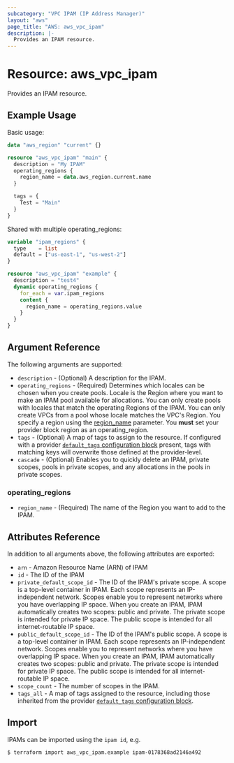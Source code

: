 ```yaml
---
subcategory: "VPC IPAM (IP Address Manager)"
layout: "aws"
page_title: "AWS: aws_vpc_ipam"
description: |-
  Provides an IPAM resource.
---
```


# Resource: aws_vpc_ipam

Provides an IPAM resource.

## Example Usage

Basic usage:

```terraform
data "aws_region" "current" {}

resource "aws_vpc_ipam" "main" {
  description = "My IPAM"
  operating_regions {
    region_name = data.aws_region.current.name
  }

  tags = {
    Test = "Main"
  }
}
```

Shared with multiple operating_regions:

```terraform
variable "ipam_regions" {
  type    = list
  default = ["us-east-1", "us-west-2"]
}

resource "aws_vpc_ipam" "example" {
  description = "test4"
  dynamic operating_regions {
    for_each = var.ipam_regions
    content {
      region_name = operating_regions.value
    }
  }
}
```

## Argument Reference

The following arguments are supported:

* `description` - (Optional) A description for the IPAM.
* `operating_regions` - (Required) Determines which locales can be chosen when you create pools. Locale is the Region where you want to make an IPAM pool available for allocations. You can only create pools with locales that match the operating Regions of the IPAM. You can only create VPCs from a pool whose locale matches the VPC's Region. You specify a region using the [region_name](#operating_regions) parameter. You **must** set your provider block region as an operating_region.
* `tags` - (Optional) A map of tags to assign to the resource. If configured with a provider [`default_tags` configuration block](/docs/providers/aws/index.html#default_tags-configuration-block) present, tags with matching keys will overwrite those defined at the provider-level.
* `cascade` - (Optional) Enables you to quickly delete an IPAM, private scopes, pools in private scopes, and any allocations in the pools in private scopes.

### operating_regions

* `region_name` - (Required) The name of the Region you want to add to the IPAM.

## Attributes Reference

In addition to all arguments above, the following attributes are exported:

* `arn` - Amazon Resource Name (ARN) of IPAM
* `id` - The ID of the IPAM
* `private_default_scope_id` - The ID of the IPAM's private scope. A scope is a top-level container in IPAM. Each scope represents an IP-independent network. Scopes enable you to represent networks where you have overlapping IP space. When you create an IPAM, IPAM automatically creates two scopes: public and private. The private scope is intended for private IP space. The public scope is intended for all internet-routable IP space.
* `public_default_scope_id` - The ID of the IPAM's public scope. A scope is a top-level container in IPAM. Each scope represents an IP-independent network. Scopes enable you to represent networks where you have overlapping IP space. When you create an IPAM, IPAM automatically creates two scopes: public and private. The private scope is intended for private
IP space. The public scope is intended for all internet-routable IP space.
* `scope_count` - The number of scopes in the IPAM.
* `tags_all` - A map of tags assigned to the resource, including those inherited from the provider [`default_tags` configuration block](/docs/providers/aws/index.html#default_tags-configuration-block).


## Import

IPAMs can be imported using the `ipam id`, e.g.

```
$ terraform import aws_vpc_ipam.example ipam-0178368ad2146a492
```
